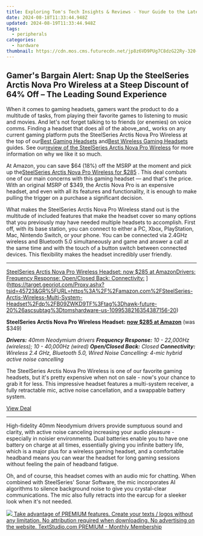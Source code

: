 ```yaml
---
title: Exploring Tom's Tech Insights & Reviews - Your Guide to the Latest Gadgets
date: 2024-08-18T11:33:44.948Z
updated: 2024-08-19T11:33:44.948Z
tags:
  - peripherals
categories:
  - hardware
thumbnail: https://cdn.mos.cms.futurecdn.net/jp8z6VD9PUg7C8dzG22Ry-320-80.jpg
---
```


## Gamer's Bargain Alert: Snap Up the SteelSeries Arctis Nova Pro Wireless at a Steep Discount of 64% Off – The Leading Sound Experience

When it comes to gaming headsets, gamers want the product to do a multitude of tasks, from playing their favorite games to listening to music and movies. And let's not forget talking to to friends (or enemies) on voice comms. Finding a headset that does all of the above_and_ works on any current gaming platform puts the SteelSeries Arctis Nova Pro Wireless at the top of our[Best Gaming Headsets](https://tools.techidaily.com) and[Best Wireless Gaming Headsets](https://tools.techidaily.com) guides. See our[review of the SteelSeries Arctis Nova Pro Wireless](https://tools.techidaily.com) for more information on why we like it so much.

 At Amazon, you can save $64 (18%) off the MSRP at the moment and pick up the[SteelSeries Arctis Nova Pro Wireless for $285](<https://target.georiot.com/Proxy.ashx?tsid=45723&GR%5FURL=https%3A%2F%2Famazon.com%2FSteelSeries-Arctis-Wireless-Multi-System-Headset%2Fdp%2FB09ZWKD9TF%3Ftag%3Dhawk-future-20%26ascsubtag%3Dtomshardware-us-1458514110352131970-20>) . This deal combats one of our main concerns with this gaming headset — and that's the price. With an original MSRP of $349, the Arctis Nova Pro is an expensive headset, and even with all its features and functionality, it is enough to make pulling the trigger on a purchase a significant decision.

 What makes the SteelSeries Arctis Nova Pro Wireless stand out is the multitude of included features that make the headset cover so many options that you previously may have needed multiple headsets to accomplish. First off, with its base station, you can connect to either a PC, Xbox, PlayStation, Mac, Nintendo Switch, or your phone. You can be connected via 2.4GHz wireless and Bluetooth 5.0 simultaneously and game and answer a call at the same time and with the touch of a button switch between connected devices. This flexibility makes the headset incredibly user friendly.

---

[SteelSeries Arctis Nova Pro Wireless Headset:&nbsp;now $285 at AmazonDrivers:  Frequency Response: Open/Closed Back:  Connectivity:](https://cdn.mos.cms.futurecdn.net/KSJA9T2gDKqu5C8wXLidgD-200-100.jpg "SteelSeries Arctis Nova Pro Wireless Headset:&nbsp;now $285 at AmazonDrivers:  Frequency Response: Open/Closed Back:  Connectivity:") ](https://target.georiot.com/Proxy.ashx?tsid=45723&GR%5FURL=https%3A%2F%2Famazon.com%2FSteelSeries-Arctis-Wireless-Multi-System-Headset%2Fdp%2FB09ZWKD9TF%3Ftag%3Dhawk-future-20%26ascsubtag%3Dtomshardware-us-1099538216354387156-20)

**SteelSeries Arctis Nova Pro Wireless Headset:** [**now $285 at Amazon**](https://target.georiot.com/Proxy.ashx?tsid=45723&GR%5FURL=https%3A%2F%2Famazon.com%2FSteelSeries-Arctis-Wireless-Multi-System-Headset%2Fdp%2FB09ZWKD9TF%3Ftag%3Dhawk-future-20%26ascsubtag%3Dtomshardware-us-1250011226344724008-20) (was $349)  
  
_**Drivers:**_ _40mm Neodymium drivers_
 _**Frequency**_ _**Response:**_ _10 - 22,000Hz (wireless); 10 - 40,000Hz (wired)_
 _**Open/Closed Back:**_ _Closed_ _**Connectivity:**_   _Wireless 2.4 GHz, Bluetooth 5.0, Wired_
 _Noise Cancelling: 4-mic hybrid active noise cancelling_
  
 The SteelSeries Arctis Nova Pro Wireless is one of our favorite gaming headsets, but it's pretty expensive when not on sale - now's your chance to grab it for less. This impressive headset features a multi-system receiver, a fully retractable mic, active noise cancellation, and a swappable battery system.

[View Deal](https://target.georiot.com/Proxy.ashx?tsid=45723&GR%5FURL=https%3A%2F%2Famazon.com%2FSteelSeries-Arctis-Wireless-Multi-System-Headset%2Fdp%2FB09ZWKD9TF%3Ftag%3Dhawk-future-20%26ascsubtag%3Dtomshardware-us-1099538216354387156-20)

---

 High-fidelity 40mm Neodymium drivers provide sumptuous sound and clarity, with active noise canceling increasing your audio pleasure - especially in noisier environments. Dual batteries enable you to have one battery on charge at all times, essentially giving you infinite battery life, which is a major plus for a wireless gaming headset, and a comfortable headband means you can wear the headset for long gaming sessions without feeling the pain of headband fatigue.

 Oh, and of course, this headset comes with an audio mic for chatting. When combined with SteelSeries' Sonar Software, the mic incorporates AI algorithms to silence background noise to give you crystal-clear communications. The mic also fully retracts into the earcup for a sleeker look when it's not needed.

<ins class="adsbygoogle"
     style="display:block"
     data-ad-format="autorelaxed"
     data-ad-client="ca-pub-7571918770474297"
     data-ad-slot="1223367746"></ins>



<ins class="adsbygoogle"
     style="display:block"
     data-ad-client="ca-pub-7571918770474297"
     data-ad-slot="8358498916"
     data-ad-format="auto"
     data-full-width-responsive="true"></ins>



<!-- affiliate ads begin -->
<a href="https://secure.textstudio.com/order/checkout.php?PRODS=35633281&QTY=1&AFFILIATE=108875&CART=1"> <img src="https://secure.avangate.com/images/merchant/d6eb8222c9718486bdabce8b897380f7/products/2_premium-icon.png" border="0"> Take advantage of PREMIUM features. 
Create your texts / logos without any limitation. 
No attribution required when downloading. 
No advertising on the website. 
 TextStudio.com  PREMIUM - Monthly Membership</a>
<!-- affiliate ads end -->